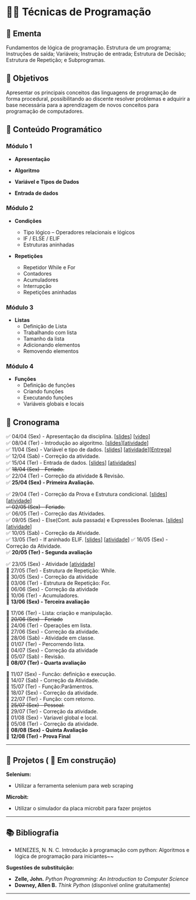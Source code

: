 # 👨‍💻 Técnicas de Programação

## 📘 Ementa
Fundamentos de lógica de programação. Estrutura de um programa; Instruções de saída; Variáveis; Instrução de entrada; Estrutura de Decisão; Estrutura de Repetição; e Subprogramas.

## 🎯 Objetivos
Apresentar os principais conceitos das linguagens de programação de forma procedural, possibilitando ao discente resolver problemas e adquirir a base necessária para a aprendizagem de novos conceitos para programação de computadores.



## 🧩 Conteúdo Programático

### Módulo 1

- **Apresentação**
<!--
  - Apresentação da disciplina
  - Vídeo motivacional: `video`  
-->

- **Algoritmo**
<!--
  - O que é algoritmo
  - Code.org
  - Olá, Mundo!
-->

- **Variável e Tipos de Dados**
<!--
  - Definição de variável  
  - Atribuição e leitura  
  - Troca de valores  
  - Tipo numérico – Tipos e Expressões  
  - Tipo String
-->

- **Entrada de dados**
<!--
    - Comando input.
    - Convertendo tipos
-->
### Módulo 2
- **Condições**
  - Tipo lógico – Operadores relacionais e lógicos  
  - IF / ELSE / ELIF  
  - Estruturas aninhadas

- **Repetições**
  - Repetidor While e For  
  - Contadores  
  - Acumuladores  
  - Interrupção  
  - Repetições aninhadas

### Módulo 3
- **Listas**
  - Definição de Lista  
  - Trabalhando com lista  
  - Tamanho da lista  
  - Adicionando elementos  
  - Removendo elementos

### Módulo 4
- **Funções**
  - Definição de funções  
  - Criando funções  
  - Executando funções  
  - Variáveis globais e locais






## 📅 Cronograma
:white_check_mark: 04/04 (Sex) - Apresentação da disciplina. [[slides](https://drive.google.com/file/d/10BbSSufUcQi9JJdnRIOwuYi1SbHY920c/view?usp=drive_link)] [[video](https://www.youtube.com/watch?v=nt7JqivQsW0)]   
:white_check_mark: 08/04 (Ter) - Introdução ao algoritmo. [[slides](https://drive.google.com/file/d/19PPMpUw5tUFoAY73xHk5ccIhI9YKBREu/view?usp=sharing)][[atividade](https://classroom.github.com/a/tWLkEBJN)]    
:white_check_mark: 11/04 (Sex) - Variável e tipo de dados. [[slides](https://drive.google.com/file/d/1BcBkm1hCnahrXb2Tm8s5syAzEjfcRHeP/view?usp=sharing)] [[atividade](https://drive.google.com/file/d/1BsCBnRC-vMPu828MnM8rlGBFu1DT2bv5/view?usp=sharing)][[Entrega](https://classroom.github.com/a/2E1SajXy)]   
:white_check_mark: 12/04 (Sab) - Correção da atividade.  
:white_check_mark: 15/04 (Ter) - Entrada de dados. [[slides](https://drive.google.com/file/d/1Cwl4Syhzik7vERQ1HpAp6FK-EzNiuTvG/view?usp=sharing)] [[atividades](https://drive.google.com/file/d/1Cz25vOi4RmkweFd9jFT91EINomx1FL-C/view?usp=sharing)]  
:white_check_mark: ~~18/04 (Sex) - Feriado.~~  
:white_check_mark: 22/04 (Ter) - Correção da atividade & Revisão.  
:white_check_mark: **25/04 (Sex) -  Primeira Avaliação.** 

:white_check_mark: 29/04 (Ter) - Correção da Prova e Estrutura condicional. 
[[slides](https://drive.google.com/file/d/1HL6mO-cjFkyG0kPh0lx9DvZLW6YUx1NG/view?usp=sharing)]
[[atividade](https://drive.google.com/file/d/1HTUmAsJJpelGnAoL4mPOyxJbEIKcEs-A/view?usp=sharing)] \
~~:white_check_mark: 02/05 (Sex) - Feriado.~~ \
:white_check_mark: 06/05 (Ter) - Correção das Atividades. \
:white_check_mark: 09/05 (Sex) - Else(Cont. aula passada) e Expressões Boolenas.
[[slides](https://drive.google.com/file/d/1I4sM0hJrdHSYiVMDDlaTZucwwen0MnML/view?usp=sharing)]
[[atividade](https://drive.google.com/file/d/1IXYHw33ZNxtquoxw8n6410ofES9koPrG/view?usp=sharing)] \
:white_check_mark: 10/05 (Sab) - Correção da Atividade. \
:white_check_mark: 13/05 (Ter) - If aninhado ELIF.
[[slides](https://drive.google.com/file/d/1IieDiKPL6l5dCSmbf56Oi8fUkjR_ZQTe/view?usp=sharing)]
[[atividade](https://drive.google.com/file/d/1IXYHw33ZNxtquoxw8n6410ofES9koPrG/view?usp=sharing)] 
:white_check_mark: 16/05 (Sex) - Correção da Atividade. \
:white_check_mark: **20/05 (Ter) - Segunda avaliação**

:white_check_mark: 23/05 (Sex) - Atividade [[atividade](https://drive.google.com/file/d/1Lr3R9ccyrx9F735G6jybgjl_7sHt6-KO/view?usp=sharing)] \
:black_square_button: 27/05 (Ter) - Estrutura de Repetição: While. \
:black_square_button: 30/05 (Sex) - Correção da atividade \
:black_square_button: 03/06 (Ter) - Estrutura de Repetição: For. \
:black_square_button: 06/06 (Sex) - Correção da atividade \
:black_square_button: 10/06 (Ter) - Acumuladores. \
:black_square_button: **13/06 (Sex) - Terceira avaliação**


:black_square_button: 17/06 (Ter) - Lista: criação e manipulação.  
:black_square_button: ~~20/06 (Sex) - Feriado~~  
:black_square_button: 24/06 (Ter) - Operações em lista.  
:black_square_button: 27/06 (Sex) - Correção da atividade.  
:black_square_button: 28/06 (Sab) - Atividade em classe.  
:black_square_button: 01/07 (Ter) - Percorrendo lista.  
:black_square_button: 04/07 (Sex) - Correção da atividade  
:black_square_button: 05/07 (Sab) - Revisão.  
:black_square_button: **08/07 (Ter) - Quarta avaliação**  

:black_square_button: 11/07 (Sex) - Funcão: definição e execução.  
:black_square_button: 14/07 (Sab) - Correção da Atividade.  
:black_square_button: 15/07 (Ter) - Função:Parâmentros.  
:black_square_button: 18/07 (Sex) - Correção da atividade.  
:black_square_button: 22/07 (Ter) - Função: com retorno.   
:black_square_button: ~~25/07 (Sex) - Pessoal.~~  
:black_square_button: 29/07 (Ter) - Correção da atividade.  
:black_square_button: 01/08 (Sex) - Variavel global e local.  
:black_square_button: 05/08 (Ter) - Correção da atividade.  
:black_square_button: **08/08 (Sex) - Quinta Avaliação**\
:black_square_button: **12/08 (Ter) - Prova Final**

---
## :rocket: Projetos ( :construction: Em construção)  
**Selenium:**
- Utilizar a ferramenta selenium para web scraping

**Microbit:**
- Utilizar o simulador da placa microbit para fazer projetos


---
## 📚 Bibliografia

- MENEZES, N. N. C. Introdução à programação com python: Algoritmos e lógica de programação para iniciantes~~  


**Sugestões de substituição:**
- **Zelle, John.** *Python Programming: An Introduction to Computer Science*
- **Downey, Allen B.** *Think Python* (disponível online gratuitamente)

---
